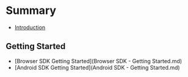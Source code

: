 # Summary
- [Introduction](README.md)


## Getting Started

- [Browser SDK Getting Started](Browser SDK - Getting Started.md)
- [Android SDK Getting Started](Android SDK - Getting Started.md)